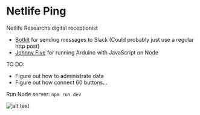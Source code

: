 # Netlife Ping

Netlife Researchs digital receptionist

* [Botkit](http://howdy.ai/botkit/) for sending messages to Slack (Could probably just use a regular http post)
* [Johnny Five](http://johnny-five.io/) for running Arduino with JavaScript on Node

TO DO:
* Figure out how to administrate data
* Figure out how connect 60 buttons...

Run Node server:
```npm run dev```

![alt text](http://netliferesearch.com/assets/img/ansatte/anders.svg "Digital receptionist")
